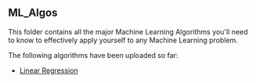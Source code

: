 ## ML_Algos

This folder contains all the major Machine Learning Algorithms you'll need to know to effectively apply yourself to any Machine Learning problem.

The following algorithms have been uploaded so far:
- [Linear Regression](Linear_Regression/)
